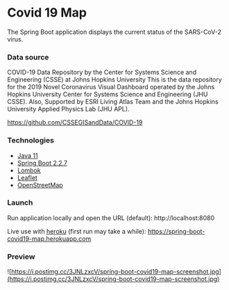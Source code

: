 # Covid 19 Map
The Spring Boot application displays the current status of the SARS-CoV-2 virus.

### Data source
COVID-19 Data Repository by the Center for Systems Science and Engineering (CSSE) at Johns Hopkins University
This is the data repository for the 2019 Novel Coronavirus Visual Dashboard operated by the Johns Hopkins University Center for Systems Science and Engineering (JHU CSSE). Also, Supported by ESRI Living Atlas Team and the Johns Hopkins University Applied Physics Lab (JHU APL).

https://github.com/CSSEGISandData/COVID-19

### Technologies
* [Java 11](https://docs.oracle.com/en/java/javase/11/)
* [Spring Boot 2.2.7](https://spring.io/projects/spring-boot)
* [Lombok](https://projectlombok.org/)
* [Leaflet](https://leafletjs.com/)
* [OpenStreetMap](https://www.openstreetmap.org/)

### Launch
Run application locally and open the URL (default): http://localhost:8080

Live use with [heroku](https://www.heroku.com/) (first run may take a while):
https://spring-boot-covid19-map.herokuapp.com

### Preview
![https://i.postimg.cc/3JNLzxcV/spring-boot-covid19-map-screenshot.jpg](https://i.postimg.cc/3JNLzxcV/spring-boot-covid19-map-screenshot.jpg)
